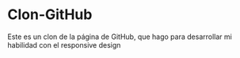 # Clon-GitHub
Este es un clon de la página de GitHub, que hago para desarrollar mi habilidad con el responsive design
